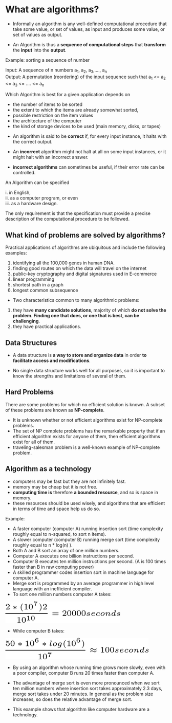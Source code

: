 # What are algorithms?

-	Informally an algorithm is any well-defined computational procedure that take some value, or set of values, as input and produces some value, or set of values as output.

- An Algorithm is thus a **sequence of computational steps** that **transform** the **input** into the **output**.

Example: sorting a sequence of number

Input: A sequence of n numbers a<sub>1</sub>, a<sub>2</sub>, a<sub>3</sub>,...., a<sub>n</sub>  
Output: A permutation (reordering) of the input sequence such that a<sub>1</sub> <= a<sub>2</sub> <= a<sub>3</sub> <= .... <= a<sub>n</sub>  

Which Algorithm is best for a given application depends on
  + the number of items to be sorted
  + the extent to which the items are already somewhat sorted,
  + possible restriction on the item values
  + the architecture of the computer
  + the kind of storage devices to be used (main memory, disks, or tapes)

- An algorithm is said to be **correct** if, for every input instance, it halts with the correct output. 

- An **incorrect** algorithm might not halt at all on some input instances, or it might halt with an incorrect answer.

- **incorrect algorithms** can sometimes be useful, if their error rate can be controlled.

An Algorithm can be specified 

i. in English,  
ii. as a computer program, or even  
iii. as a hardware design. 

The only requirement is that the specification must provide a precise description of the computational procedure to be followed.


## What kind of problems are solved by algorithms?  

Practical applications of algorithms are ubiquitous and include the following examples:

1. identifying all the 100,000 genes in human DNA.
2. finding good routes on which the data will travel on the internet
3. public-key cryptography and digital signatures used in E-commerce 
4. linear programming
5. shortest path in a graph
6. longest common subsequence

- Two characteristics common to many algorithmic problems:

1. they have **many candidate solutions**, majority of which **do not solve the problem**. **Finding one that does, or one that is **best**, can be challenging**.  
2. they have practical applications.  

## Data Structures

- A data structure is **a way to store and organize data** in order **to facilitate access and modifications**.  

- No single data structure works well for all purposes, so it is important to know the strengths and limitations of several of them.

## Hard Problems

There are some problems for which no efficient solution is known. A subset of these problems are known as **NP-complete**.

- It is unknown whether or not efficient algorithms exist for NP-complete problems.
- The set of NP complete problems has the remarkable property that if an efficient algorithm exists for anyone of them, then efficient algorithms exist for all of them.
- traveling-salesman problem is a well-known example of NP-complete problem.

## Algorithm as a technology

- computers may be fast but they are not infinitely fast.
- memory may be cheap but it is not free.
- **computing time is** therefore **a bounded resource**, and so is space in memory.
- these resources should be used wisely, and algorithms that are efficient in terms of time and space help us do so.

Example:
- A faster computer (computer A) running insertion sort (time complexity roughly equal to n-squared, to sort n items).
- A slower computer (computer B) running merge sort (time complexity roughly equal to n *  log(n) ).
- Both A and B sort an array of one million numbers. 
- Computer A executes one billion instructions per second.
- Computer B executes ten million instructions per second. (A is 100 times faster than B in raw computing power)
- A skilled programmer codes insertion sort in machine language for computer A.
- Merge sort is programmed by an average programmer in high level language with an inefficient compiler.
- To sort one million numbers computer A takes:

![Time Taken by Computer A](../figs/Intro_Eqn_1.png)

- While computer B takes: 

![Time Taken by Computer A](../figs/Intro_Eqn_2.png)

- By using an algorithm whose running time grows more slowly, even with a poor compiler, computer B runs 20 times faster than computer A.

- The advantage of merge sort is even more pronounced when we sort ten million numbers where insertion sort takes approximately 2.3 days, merge sort takes under 20 minutes. In general as the problem size increases, so does the relative advantage of merge sort.

- This example shows that algorithm like computer hardware are a technology. 
